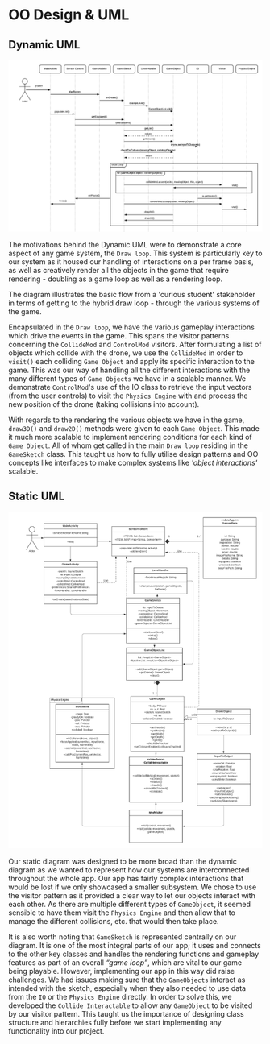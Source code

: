 # OO Design & UML

## Dynamic UML
<style>
    .img-container {
    text-align: center;
}
</style>
<div class="img-container">
<img src="dynamic-uml.png" alt="Dynamic UML">
</div>

The motivations behind the Dynamic UML were to demonstrate a core aspect of any game system, the `Draw loop`. This system is particularly key to our system as it housed our handling of interactions on a per frame basis, as well as creatively render all the objects in the game that require rendering - doubling as a game loop as well as a rendering loop.

The diagram illustrates the basic flow from a 'curious student' stakeholder in terms of getting to the hybrid draw loop - through the various systems of the game.

Encapsulated in the `Draw loop`, we have the various gameplay interactions which drive the events in the game. This spans the visitor patterns concerning the `CollideMod` and `ControlMod` visitors. After formulating a list of objects which collide with the drone, we use the `CollideMod` in order to `visit()` each colliding `Game Object` and apply its specific interaction to the game. This was our way of handling all the different interactions with the many different types of `Game Objects` we have in a scalable manner. We demonstrate `ControlMod`'s use of the IO class to retrieve the input vectors (from the user controls) to visit the `Physics Engine` with and process the new position of the drone (taking collisions into account).

With regards to the rendering the various objects we have in the game, `draw3D()` and `draw2D()` methods were given to each `Game Object`. This made it much more scalable to implement rendering conditions for each kind of `Game Object`. All of  whom get called in the main `Draw loop` residing in the `GameSketch` class. This taught us how to fully utilise design patterns and OO concepts like interfaces to make complex systems like *'object interactions'* scalable.

## Static UML
</style>
<div class="img-container">
<img src="static-uml.png" alt="Static UML">
</div>

Our static diagram was designed to be more broad than the dynamic diagram as we wanted to represent how our systems are interconnected throughout the whole app. Our app has fairly complex interactions that would be lost if we only showcased a smaller subsystem. We chose to use the visitor pattern as it provided a clear way to let our objects interact with each other. As there are multiple different types of `GameObject`, it seemed sensible to have them visit the `Physics Engine` and then allow that to manage the different collisions, etc. that would then take place.

It is also worth noting that `GameSketch` is represented centrally on our diagram. It is one of the most integral parts of our app; it uses and connects to the other key classes and handles the rendering functions and gameplay features as part of an overall *“game loop”*, which are vital to our game being playable. However, implementing our app in this way did raise challenges. We had issues making sure that the `GameObjects` interact as intended with the sketch, especially when they also needed to use data from the `IO` or the `Physics Engine` directly.  In order to solve this, we developed the `Collide Interactable` to allow any `GameObject` to be visited by our visitor pattern. This taught us the importance of designing class structure and hierarchies fully before we start implementing any functionality into our project.